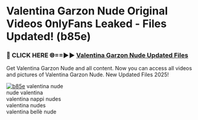 # Valentina Garzon Nude Original Videos 0nlyFans Leaked - Files Updated! (b85e)

<h3>🔴 CLICK HERE 🌐==►► <a href="https://tinyurl.com/52m3yx9h" rel="nofollow">Valentina Garzon Nude Updated Files</a></h3>

Get Valentina Garzon Nude and all content. Now you can access all videos and pictures of Valentina Garzon Nude. New Updated Files 2025!

[![b85e](https://i.imgur.com/TnHtlc8.gif)](https://tinyurl.com/52m3yx9h)
valentina nude<br>
nude valentina<br>
valentina nappi nudes<br>
valentina nudes<br>
valentina bellè nude